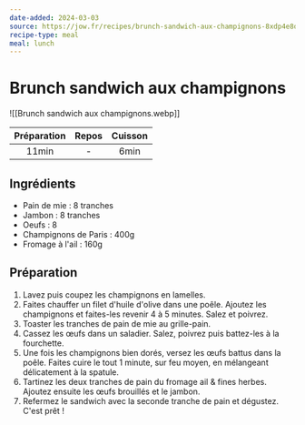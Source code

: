 ```yaml
---
date-added: 2024-03-03
source: https://jow.fr/recipes/brunch-sandwich-aux-champignons-8xdp4e8q6g3403fn09mw
recipe-type: meal
meal: lunch
---
```


# Brunch sandwich aux champignons

![[Brunch sandwich aux champignons.webp]]

| Préparation | Repos | Cuisson |
|:-----------:|:-----:|:-------:|
|    11min    |   -   |  6min   |

## Ingrédients

- Pain de mie : 8 tranches
- Jambon : 8 tranches
- Oeufs : 8
- Champignons de Paris : 400g
- Fromage à l'ail : 160g

## Préparation

1. Lavez puis coupez les champignons en lamelles.
2. Faites chauffer un filet d'huile d'olive dans une poêle. Ajoutez les champignons et faites-les revenir 4 à 5 minutes. Salez et poivrez.
3. Toaster les tranches de pain de mie au grille-pain.
4. Cassez les œufs dans un saladier. Salez, poivrez puis battez-les à la fourchette.
5. Une fois les champignons bien dorés, versez les œufs battus dans la poêle. Faites cuire le tout 1 minute, sur feu moyen, en mélangeant délicatement à la spatule.
6. Tartinez les deux tranches de pain du fromage ail & fines herbes. Ajoutez ensuite les œufs brouillés et le jambon.
7. Refermez le sandwich avec la seconde tranche de pain et dégustez. C'est prêt !

